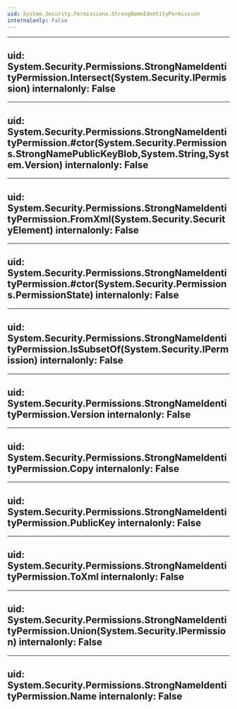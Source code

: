 ```yaml
---
uid: System.Security.Permissions.StrongNameIdentityPermission
internalonly: False
---
```


---
uid: System.Security.Permissions.StrongNameIdentityPermission.Intersect(System.Security.IPermission)
internalonly: False
---

---
uid: System.Security.Permissions.StrongNameIdentityPermission.#ctor(System.Security.Permissions.StrongNamePublicKeyBlob,System.String,System.Version)
internalonly: False
---

---
uid: System.Security.Permissions.StrongNameIdentityPermission.FromXml(System.Security.SecurityElement)
internalonly: False
---

---
uid: System.Security.Permissions.StrongNameIdentityPermission.#ctor(System.Security.Permissions.PermissionState)
internalonly: False
---

---
uid: System.Security.Permissions.StrongNameIdentityPermission.IsSubsetOf(System.Security.IPermission)
internalonly: False
---

---
uid: System.Security.Permissions.StrongNameIdentityPermission.Version
internalonly: False
---

---
uid: System.Security.Permissions.StrongNameIdentityPermission.Copy
internalonly: False
---

---
uid: System.Security.Permissions.StrongNameIdentityPermission.PublicKey
internalonly: False
---

---
uid: System.Security.Permissions.StrongNameIdentityPermission.ToXml
internalonly: False
---

---
uid: System.Security.Permissions.StrongNameIdentityPermission.Union(System.Security.IPermission)
internalonly: False
---

---
uid: System.Security.Permissions.StrongNameIdentityPermission.Name
internalonly: False
---
